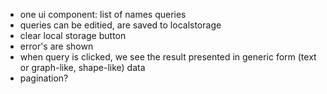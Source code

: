 
* one ui component: list of names queries
* queries can be editied, are saved to localstorage
* clear local storage button
* error's are shown
* when query is clicked, we see the result presented in generic form (text or graph-like, shape-like) data
* pagination?

